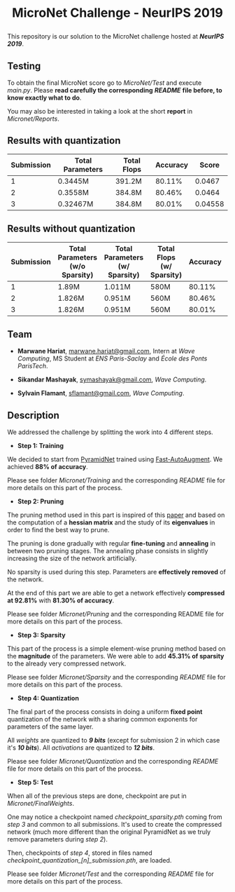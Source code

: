 # <p align="center"> MicroNet Challenge - NeurIPS 2019 </p>

This repository is our solution to the MicroNet challenge hosted at ***NeurIPS 2019***.

## Testing

To obtain the final MicroNet score go to *MicroNet/Test* and execute *main.py*. Please **read carefully the
corresponding** ***README*** **file before, to know exactly what to do**.

You may also be interested in taking a look at the short **report** in *Micronet/Reports*.

## Results with quantization

| Submission| Total Parameters| Total Flops| Accuracy| Score|
|-----------|------------|------------|------------|------------|
| 1         | 0.3445M     | 391.2M     | 80.11%     | 0.0467     |
| 2         | 0.3558M    | 384.8M     | 80.46%     | 0.0464     |
| 3         | 0.32467M    | 384.8M | 80.01%     | 0.04558    |


## Results without quantization

| Submission| Total Parameters (w/o Sparsity)| Total Parameters (w/ Sparsity)| Total Flops (w/ Sparsity)| Accuracy| Score|
|-----------|------------|------------|------------|------------|------------|
| 1         | 1.89M    | 1.011M     | 580M       | 80.11%     | 0.0467     |
| 2         | 1.826M    | 0.951M     | 560M       | 80.46%     | 0.0464     |
| 3         | 1.826M    | 0.951M     | 560M       | 80.01%     | 0.04558    |


## Team

- **Marwane Hariat**, marwane.hariat@gmail.com, Intern at *Wave Computing*, MS Student at *ENS Paris-Saclay* and *École des Ponts ParisTech*.

- **Sikandar Mashayak**, symashayak@gmail.com, *Wave Computing*.

- **Sylvain Flamant**, sflamant@gmail.com, *Wave Computing*.



## Description

We addressed the challenge by splitting the work into 4 different steps.

- **Step 1: Training**

We decided to start from [PyramidNet](https://arxiv.org/pdf/1610.02915.pdf) trained using
[Fast-AutoAugment](https://arxiv.org/abs/1905.00397). We achieved **88% of accuracy**.

Please see folder *Micronet/Training* and the corresponding *README* file for more details on this part of the process.

- **Step 2: Pruning**

The pruning method used in this part is inspired of this [paper](https://arxiv.org/abs/1905.05934) and based on the
computation of a **hessian matrix** and the study of its **eigenvalues** in order to find the best way to prune.

The pruning is done gradually with regular **fine-tuning** and **annealing** in between two pruning stages.
The annealing phase consists in slightly increasing the size of the network artificially.

No sparsity is used during this step. Parameters are **effectively removed** of the network.

At the end of this part we are able to get a network effectively **compressed at 92.81%** with **81.30% of accuracy**.

Please see folder *Micronet/Pruning* and the corresponding README file for more details on this part of the process.

- **Step 3: Sparsity**

This part of the process is a simple element-wise pruning method based on the **magnitude** of the parameters. We were
able to add **45.31% of sparsity** to the already very compressed network.

Please see folder *Micronet/Sparsity* and the corresponding *README* file for more details on this part of the process.


- **Step 4: Quantization**

The final part of the process consists in doing a uniform **fixed point** quantization of the network with a sharing
common exponents for parameters of the same layer.

All *weights* are quantized to ***9 bits*** (except for submission 2 in which case it's ***10 bits***).
All *activations* are quantized to ***12 bits***.

Please see folder *Micronet/Quantization* and the corresponding *README* file for more details on this part of the process.


- **Step 5: Test**

When all of the previous steps are done, checkpoint are put in *Micronet/FinalWeights*.

One may notice a checkpoint named *checkpoint_sparsity.pth* coming from *step 3* and common to all submissions.
It's used to create the compressed network (much more different than the original PyramidNet as we truly remove
parameters during *step 2*).

Then, checkpoints of *step 4*, stored in files named *checkpoint_quantization\_[n]\_submission.pth*, are loaded.

Please see folder *Micronet/Test* and the corresponding *README* file for more details on this part of the process.



